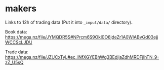 # makers

Links to 12h of trading data (Put it into `_input/data/` directory).

Book data:
https://mega.nz/file/JYMQDR5S#NPrcm6S9Okl0O6jdeZr1A0WlABvGd03ejjWCCScLJDU

Trade data:
https://mega.nz/file/JZUCxTyL#ec_lNfXGYEBhWg3BEdjiaZdhMRDFjlhTN_9-zZ_U5sQ
